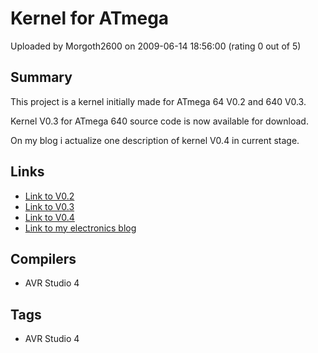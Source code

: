 # Kernel for ATmega

Uploaded by Morgoth2600 on 2009-06-14 18:56:00 (rating 0 out of 5)

## Summary

This project is a kernel initially made for ATmega 64 V0.2 and 640 V0.3.  

Kernel V0.3 for ATmega 640 source code is now available for download.


On my blog i actualize one description of kernel V0.4 in current stage.

## Links

- [Link to V0.2](http://digitalelectronicsandprograming.blogspot.com/2008/10/kernel-v02-for-atmega-microcontrollers.html)
- [Link to V0.3](http://digitalelectronicsandprograming.blogspot.com/2008/10/kernel-v03-for-atmega-microcontrollers.html)
- [Link to V0.4](http://digitalelectronicsandprograming.blogspot.com/2008/11/kernel-v04-for-atmega-microcontrollers.html)
- [Link to my electronics blog](http://digitalelectronicsandprograming.blogspot.com/)

## Compilers

- AVR Studio 4

## Tags

- AVR Studio 4
